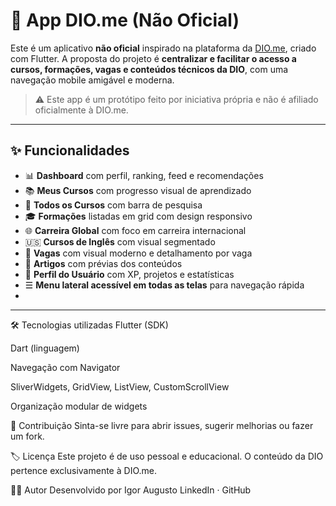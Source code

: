 # 📱 App DIO.me (Não Oficial)

Este é um aplicativo **não oficial** inspirado na plataforma da [DIO.me](https://www.dio.me), criado com Flutter. A proposta do projeto é **centralizar e facilitar o acesso a cursos, formações, vagas e conteúdos técnicos da DIO**, com uma navegação mobile amigável e moderna.

> ⚠️ Este app é um protótipo feito por iniciativa própria e não é afiliado oficialmente à DIO.me.

---

## ✨ Funcionalidades

- 📊 **Dashboard** com perfil, ranking, feed e recomendações
- 📚 **Meus Cursos** com progresso visual de aprendizado
- 🧭 **Todos os Cursos** com barra de pesquisa
- 🎓 **Formações** listadas em grid com design responsivo
- 🌐 **Carreira Global** com foco em carreira internacional
- 🇺🇸 **Cursos de Inglês** com visual segmentado
- 💼 **Vagas** com visual moderno e detalhamento por vaga
- 📰 **Artigos** com prévias dos conteúdos
- 👤 **Perfil do Usuário** com XP, projetos e estatísticas
- ☰ **Menu lateral acessível em todas as telas** para navegação rápida
- 
---

🛠 Tecnologias utilizadas
Flutter (SDK)

Dart (linguagem)

Navegação com Navigator

SliverWidgets, GridView, ListView, CustomScrollView

Organização modular de widgets

🤝 Contribuição
Sinta-se livre para abrir issues, sugerir melhorias ou fazer um fork.

🏷️ Licença
Este projeto é de uso pessoal e educacional. O conteúdo da DIO pertence exclusivamente à DIO.me.

🙋‍♂️ Autor
Desenvolvido por Igor Augusto
LinkedIn · GitHub
